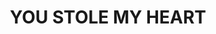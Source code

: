 ---
capo: 0
id: 0
lang: en-us
page: '295'
step: ele
subtitle: ''
tags: []
title: YOU STOLE MY HEART
---
